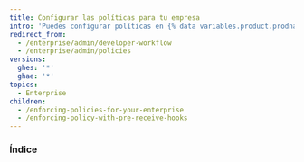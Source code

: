```yaml
---
title: Configurar las políticas para tu empresa
intro: 'Puedes configurar políticas en {% data variables.product.prodname_enterprise %} para reducir el riesgo e incrementar la calidad.'
redirect_from:
  - /enterprise/admin/developer-workflow
  - /enterprise/admin/policies
versions:
  ghes: '*'
  ghae: '*'
topics:
  - Enterprise
children:
  - /enforcing-policies-for-your-enterprise
  - /enforcing-policy-with-pre-receive-hooks
---
```

### Índice

